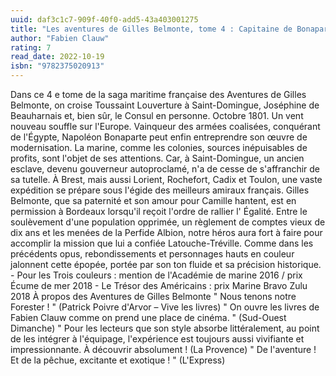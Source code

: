```yaml
---
uuid: daf3c1c7-909f-40f0-add5-43a403001275
title: "Les aventures de Gilles Belmonte, tome 4 : Capitaine de Bonaparte"
author: "Fabien Clauw"
rating: 7
read_date: 2022-10-19
isbn: "9782375020913"
---
```


Dans ce 4 e tome de la saga maritime française des Aventures de Gilles Belmonte, on croise Toussaint Louverture à Saint-Domingue, Joséphine de Beauharnais et, bien sûr, le Consul en personne. Octobre 1801. Un vent nouveau souffle sur l'Europe. Vainqueur des armées coalisées, conquérant de l'Égypte, Napoléon Bonaparte peut enfin entreprendre son œuvre de modernisation. La marine, comme les colonies, sources inépuisables de profits, sont l'objet de ses attentions. Car, à Saint-Domingue, un ancien esclave, devenu gouverneur autoproclamé, n'a de cesse de s'affranchir de sa tutelle. À Brest, mais aussi Lorient, Rochefort, Cadix et Toulon, une vaste expédition se prépare sous l'égide des meilleurs amiraux français. Gilles Belmonte, que sa paternité et son amour pour Camille hantent, est en permission à Bordeaux lorsqu'il reçoit l'ordre de rallier l' Égalité. Entre le soulèvement d'une population opprimée, un règlement de comptes vieux de dix ans et les menées de la Perfide Albion, notre héros aura fort à faire pour accomplir la mission que lui a confiée Latouche-Tréville. Comme dans les précédents opus, rebondissements et personnages hauts en couleur jalonnent cette épopée, portée par son ton fluide et sa précision historique. - Pour les Trois couleurs : mention de l'Académie de marine 2016 / prix Écume de mer 2018 - Le Trésor des Américains : prix Marine Bravo Zulu 2018 À propos des Aventures de Gilles Belmonte " Nous tenons notre Forester ! " (Patrick Poivre d'Arvor – Vive les livres) " On ouvre les livres de Fabien Clauw comme on prend une place de cinéma. " (Sud-Ouest Dimanche) " Pour les lecteurs que son style absorbe littéralement, au point de les intégrer à l'équipage, l'expérience est toujours aussi vivifiante et impressionnante. À découvrir absolument ! (La Provence) " De l'aventure ! Et de la pêchue, excitante et exotique ! " (L'Express)
